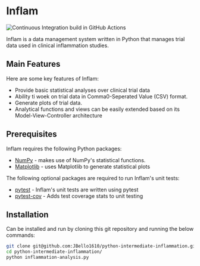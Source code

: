 # Inflam
![Continuous Integration build in GitHub Actions](https://github.com/JBello1610/python-intermediate-inflammation/workflows/CI/badge.svg?branch=main)

Inflam is a data management system written in Python that manages trial data used in clinical inflammation studies.

## Main Features
Here are some  key features of Inflam:

- Provide basic statistical analyses over clinical trial data
- Ability ti woek on trial data in Comma0-Seperated Value (CSV) format.
- Generate plots of trial data.
- Analytical functions and views can be easily extended based on its Model-View-Controller architecture

## Prerequisites
Inflam requires the following Python packages:

- [NumPy](https://www.numpy.org/) - makes use of NumPy's statistical functions.
- [Matplotlib](https://matplotlib.org/stable/index.html) - uses Matplotlib to generate statistical plots

The following optional packages are required to run Inflam's unit tests:

- [pytest](https://docs.pytest.org/stable/) - Inflam's unit tests are written using pytest
- [pytest-cov](https://pypi.org/project/pytest-cov/) - Adds test coverage stats to unit testing

## Installation
Can be installed and run by cloning this git repository and running the below commands:

```bash
git clone git@github.com:JBello1610/python-intermediate-inflammation.git
cd python-intermediate-inflammation/
python inflammation-analysis.py
```
